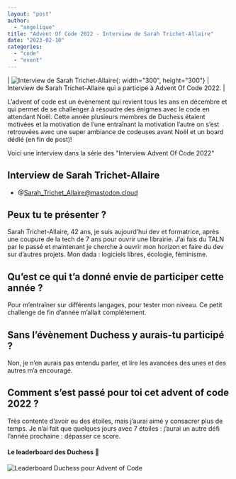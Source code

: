 ```yaml
---
layout: "post"
author:
  - "angelique"
title: "Advent Of Code 2022 - Interview de Sarah Trichet-Allaire"
date: "2023-02-10"
categories:
  - "code"
  - "event"
---
```


| ![ Interview de Sarah Trichet-Allaire](/assets/2023/01/2023-01-17-advent-of-code/board.png){: width="300", height="300"} | Interview de Sarah Trichet-Allaire qui a participé à Advent Of Code 2022. |

L’advent of code est un évènement qui revient tous les ans en décembre et qui permet de se challenger à résoudre des énigmes avec le code en attendant Noël.
Cette année plusieurs membres de Duchess étaient motivées et la motivation de l’une entraînant la motivation l’autre on s’est retrouvées avec une super ambiance de codeuses avant Noël et un board dédié (en fin de post)!

Voici une interview dans la série des "Interview Advent Of Code 2022"

## Interview de Sarah Trichet-Allaire

- @Sarah_Trichet_Allaire@mastodon.cloud

## Peux tu te présenter ?
Sarah Trichet-Allaire, 42 ans, je suis aujourd’hui dev et formatrice, après une coupure de la tech de 7 ans pour ouvrir une librairie. J’ai fais du TALN par le passé et maintenant je cherche à ouvrir mon horizon et faire du dev sur d’autres projets. Mon dada : logiciels libres, écologie, féminisme.

## Qu’est ce qui t’a donné envie de participer cette année ?
Pour m’entraîner sur différents langages, pour tester mon niveau. Ce petit challenge de fin d’année m’allait complètement.

## Sans l’évènement Duchess y aurais-tu participé ?
Non, je n’en aurais pas entendu parler, et lire les avancées des unes et des autres m’a encouragé.

## Comment s’est passé pour toi cet advent of code 2022 ?
Très contente d’avoir eu des étoiles, mais j’aurai aimé y consacrer plus de temps. Je n’ai fait que quelques jours avec 7 étoiles : j’aurai un autre défi l’année prochaine : dépasser ce score.


#### Le leaderboard des Duchess 👏
![Leaderboard Duchess pour Advent of Code](/assets/2023/01/2023-01-17-advent-of-code/board.png)